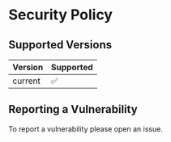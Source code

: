 # Security Policy

## Supported Versions

| Version | Supported          |
| ------- | ------------------ |
| current  | :white_check_mark: |

## Reporting a Vulnerability

To report a vulnerability please open an issue.

